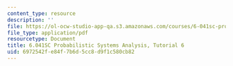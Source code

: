 ```yaml
---
content_type: resource
description: ''
file: https://ol-ocw-studio-app-qa.s3.amazonaws.com/courses/6-041sc-probabilistic-systems-analysis-and-applied-probability-fall-2013/6972542fe84f7b6d5cc8d9f1c580cb82_MIT6_041SCF13_tut06.pdf
file_type: application/pdf
resourcetype: Document
title: 6.041SC Probabilistic Systems Analysis, Tutorial 6
uid: 6972542f-e84f-7b6d-5cc8-d9f1c580cb82
---
```

